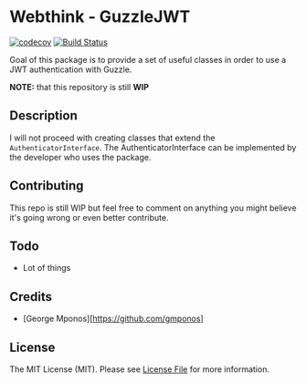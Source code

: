 # Webthink - GuzzleJWT

[![codecov](https://codecov.io/gh/gmponos/guzzleJwt/branch/master/graph/badge.svg)](https://codecov.io/gh/gmponos/guzzleJwt)
[![Build Status](https://travis-ci.org/gmponos/guzzleJwt.svg?branch=master)](https://travis-ci.org/gmponos/guzzleJwt)

Goal of this package is to provide a set of useful classes in order to use a JWT authentication with Guzzle.

**NOTE:** that this repository is still **WIP**

## Description

I will not proceed with creating classes that extend the `AuthenticatorInterface`. The AuthenticatorInterface
can be implemented by the developer who uses the package.

## Contributing

This repo is still WIP but feel free to comment on anything you might believe it's going wrong or even better contribute.

## Todo

- Lot of things

## Credits

- [George Mponos][https://github.com/gmponos]

## License

The MIT License (MIT). Please see [License File](LICENSE.md) for more information.